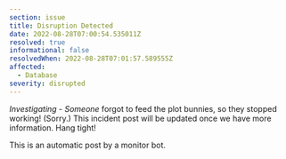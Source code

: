 ```yaml
---
section: issue
title: Disruption Detected
date: 2022-08-28T07:00:54.535011Z
resolved: true
informational: false
resolvedWhen: 2022-08-28T07:01:57.589555Z
affected:
  - Database
severity: disrupted
---
```

*Investigating* - _Someone_ forgot to feed the plot bunnies, so they stopped working! (Sorry.) This incident post will be updated once we have more information. Hang tight!

This is an automatic post by a monitor bot.
        